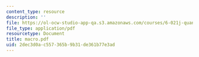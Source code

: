 ```yaml
---
content_type: resource
description: ''
file: https://ol-ocw-studio-app-qa.s3.amazonaws.com/courses/6-021j-quantitative-physiology-cells-and-tissues-fall-2004/2dec3d0ac557365b9b31de361b77e3ad_macro.pdf
file_type: application/pdf
resourcetype: Document
title: macro.pdf
uid: 2dec3d0a-c557-365b-9b31-de361b77e3ad
---
```

